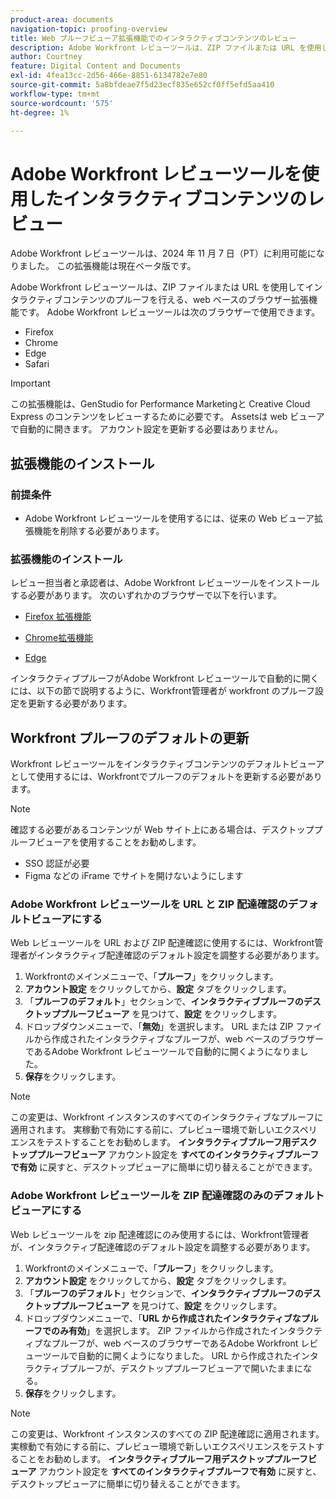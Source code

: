 ```yaml
---
product-area: documents
navigation-topic: proofing-overview
title: Web プルーフビューア拡張機能でのインタラクティブコンテンツのレビュー
description: Adobe Workfront レビューツールは、ZIP ファイルまたは URL を使用してインタラクティブコンテンツのプルーフを行うことができるブラウザー拡張機能です。
author: Courtney
feature: Digital Content and Documents
exl-id: 4fea13cc-2d56-466e-8851-6134782e7e80
source-git-commit: 5a8bfdeae7f5d23ecf835e652cf0ff5efd5aa410
workflow-type: tm+mt
source-wordcount: '575'
ht-degree: 1%

---
```


# Adobe Workfront レビューツールを使用したインタラクティブコンテンツのレビュー

<span class="preview">Adobe Workfront レビューツールは、2024 年 11 月 7 日（PT）に利用可能になりました。 この拡張機能は現在ベータ版です。</span>

Adobe Workfront レビューツールは、ZIP ファイルまたは URL を使用してインタラクティブコンテンツのプルーフを行える、web ベースのブラウザー拡張機能です。 Adobe Workfront レビューツールは次のブラウザーで使用できます。

* Firefox
* Chrome
* Edge
* Safari

>[!IMPORTANT]
>
>この拡張機能は、GenStudio for Performance Marketingと Creative Cloud Express のコンテンツをレビューするために必要です。 Assetsは web ビューアで自動的に開きます。 アカウント設定を更新する必要はありません。


## 拡張機能のインストール

### 前提条件

* Adobe Workfront レビューツールを使用するには、従来の Web ビューア拡張機能を削除する必要があります。

### 拡張機能のインストール

レビュー担当者と承認者は、Adobe Workfront レビューツールをインストールする必要があります。 次のいずれかのブラウザーで以下を行います。

* [Firefox 拡張機能 ](https://addons.mozilla.org/en-US/firefox/addon/adobe-workfront-review-tool/)

* [Chrome拡張機能 ](https://chromewebstore.google.com/detail/adobe-workfront-review-to/lhdepbgeilldghlfnankdnponhljpgml)

* [Edge](https://microsoftedge.microsoft.com/addons/detail/adobe-workfront-review-to/llhapmaiiddmcamgeapaipjpagnoijen)


インタラクティブプルーフがAdobe Workfront レビューツールで自動的に開くには、以下の節で説明するように、Workfront管理者が workfront のプルーフ設定を更新する必要があります。

## Workfront プルーフのデフォルトの更新

Workfront レビューツールをインタラクティブコンテンツのデフォルトビューアとして使用するには、Workfrontでプルーフのデフォルトを更新する必要があります。

>[!NOTE]
>
>確認する必要があるコンテンツが Web サイト上にある場合は、デスクトッププルーフビューアを使用することをお勧めします。
>
>* SSO 認証が必要
>* Figma などの iFrame でサイトを開けないようにします

### Adobe Workfront レビューツールを URL と ZIP 配達確認のデフォルトビューアにする

Web レビューツールを URL および ZIP 配達確認に使用するには、Workfront管理者がインタラクティブ配達確認のデフォルト設定を調整する必要があります。

1. Workfrontのメインメニューで、「**プルーフ**」をクリックします。
1. **アカウント設定** をクリックしてから、**設定** タブをクリックします。
1. 「**プルーフのデフォルト**」セクションで、**インタラクティブプルーフのデスクトッププルーフビューア** を見つけて、**設定** をクリックします。
1. ドロップダウンメニューで、「**無効**」を選択します。 URL または ZIP ファイルから作成されたインタラクティブなプルーフが、web ベースのブラウザーであるAdobe Workfront レビューツールで自動的に開くようになりました。
1. **保存**&#x200B;をクリックします。

>[!NOTE]
>
>この変更は、Workfront インスタンスのすべてのインタラクティブなプルーフに適用されます。 実稼動で有効にする前に、プレビュー環境で新しいエクスペリエンスをテストすることをお勧めします。 **インタラクティブプルーフ用デスクトッププルーフビューア** アカウント設定を **すべてのインタラクティブプルーフで有効** に戻すと、デスクトップビューアに簡単に切り替えることができます。

### Adobe Workfront レビューツールを ZIP 配達確認のみのデフォルトビューアにする

Web レビューツールを zip 配達確認にのみ使用するには、Workfront管理者が、インタラクティブ配達確認のデフォルト設定を調整する必要があります。

1. Workfrontのメインメニューで、「**プルーフ**」をクリックします。
1. **アカウント設定** をクリックしてから、**設定** タブをクリックします。
1. 「**プルーフのデフォルト**」セクションで、**インタラクティブプルーフのデスクトッププルーフビューア** を見つけて、**設定** をクリックします。
1. ドロップダウンメニューで、「**URL から作成されたインタラクティブなプルーフでのみ有効**」を選択します。 ZIP ファイルから作成されたインタラクティブなプルーフが、web ベースのブラウザーであるAdobe Workfront レビューツールで自動的に開くようになりました。 URL から作成されたインタラクティブプルーフが、デスクトッププルーフビューアで開いたままになる。
1. **保存**&#x200B;をクリックします。

>[!NOTE]
>
>この変更は、Workfront インスタンスのすべての ZIP 配達確認に適用されます。 実稼動で有効にする前に、プレビュー環境で新しいエクスペリエンスをテストすることをお勧めします。 **インタラクティブプルーフ用デスクトッププルーフビューア** アカウント設定を **すべてのインタラクティブプルーフで有効** に戻すと、デスクトップビューアに簡単に切り替えることができます。

